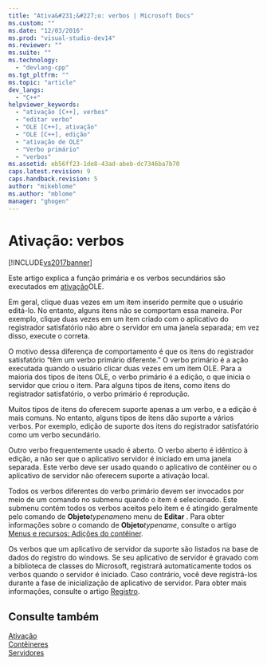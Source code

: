 ```yaml
---
title: "Ativa&#231;&#227;o: verbos | Microsoft Docs"
ms.custom: ""
ms.date: "12/03/2016"
ms.prod: "visual-studio-dev14"
ms.reviewer: ""
ms.suite: ""
ms.technology: 
  - "devlang-cpp"
ms.tgt_pltfrm: ""
ms.topic: "article"
dev_langs: 
  - "C++"
helpviewer_keywords: 
  - "ativação [C++], verbos"
  - "editar verbo"
  - "OLE [C++], ativação"
  - "OLE [C++], edição"
  - "ativação de OLE"
  - "Verbo primário"
  - "verbos"
ms.assetid: eb56ff23-1de8-43ad-abeb-dc7346ba7b70
caps.latest.revision: 9
caps.handback.revision: 5
author: "mikeblome"
ms.author: "mblome"
manager: "ghogen"
---
```

# Ativa&#231;&#227;o: verbos
[!INCLUDE[vs2017banner](../assembler/inline/includes/vs2017banner.md)]

Este artigo explica a função primária e os verbos secundários são executados em [ativação](../mfc/activation-cpp.md)OLE.  
  
 Em geral, clique duas vezes em um item inserido permite que o usuário editá\-lo.  No entanto, alguns itens não se comportam essa maneira.  Por exemplo, clique duas vezes em um item criado com o aplicativo do registrador satisfatório não abre o servidor em uma janela separada; em vez disso, execute o correta.  
  
 O motivo dessa diferença de comportamento é que os itens do registrador satisfatório “têm um verbo primário diferente.” O verbo primário é a ação executada quando o usuário clicar duas vezes em um item OLE.  Para a maioria dos tipos de itens OLE, o verbo primário é a edição, o que inicia o servidor que criou o item.  Para alguns tipos de itens, como itens do registrador satisfatório, o verbo primário é reprodução.  
  
 Muitos tipos de itens do oferecem suporte apenas a um verbo, e a edição é mais comuns.  No entanto, alguns tipos de itens dão suporte a vários verbos.  Por exemplo, edição de suporte dos itens do registrador satisfatório como um verbo secundário.  
  
 Outro verbo frequentemente usado é aberto.  O verbo aberto é idêntico à edição, a não ser que o aplicativo servidor é iniciado em uma janela separada.  Este verbo deve ser usado quando o aplicativo de contêiner ou o aplicativo de servidor não oferecem suporte a ativação local.  
  
 Todos os verbos diferentes do verbo primário devem ser invocados por meio de um comando no submenu quando o item é selecionado.  Este submenu contém todos os verbos aceitos pelo item e é atingido geralmente pelo comando de **Objeto***typename*no menu de **Editar** .  Para obter informações sobre o comando de **Objeto***typename*, consulte o artigo [Menus e recursos: Adições do contêiner](../mfc/menus-and-resources-container-additions.md).  
  
 Os verbos que um aplicativo de servidor da suporte são listados na base de dados do registro do windows.  Se seu aplicativo de servidor é gravado com a biblioteca de classes do Microsoft, registrará automaticamente todos os verbos quando o servidor é iniciado.  Caso contrário, você deve registrá\-los durante a fase de inicialização de aplicativo de servidor.  Para obter mais informações, consulte o artigo [Registro](../mfc/registration.md).  
  
## Consulte também  
 [Ativação](../mfc/activation-cpp.md)   
 [Contêineres](../mfc/containers.md)   
 [Servidores](../mfc/servers.md)